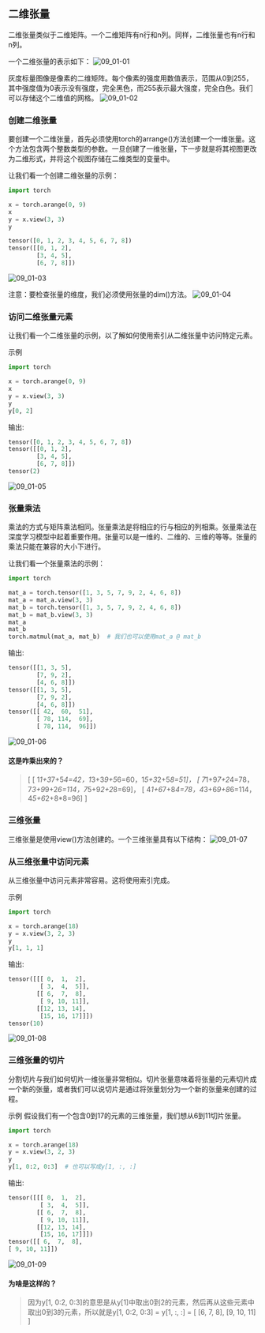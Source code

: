 ## 二维张量

二维张量类似于二维矩阵。一个二维矩阵有n行和n列。同样，二维张量也有n行和n列。

一个二维张量的表示如下：
![09_01-01](../../../image/编码/Python/PyTorch/09_01-01.png)

灰度标量图像是像素的二维矩阵。每个像素的强度用数值表示，范围从0到255，其中强度值为0表示没有强度，完全黑色，而255表示最大强度，完全白色。我们可以存储这个二维值的网格。
![09_01-02](../../../image/编码/Python/PyTorch/09_01-02.png)

### 创建二维张量

要创建一个二维张量，首先必须使用torch的arrange()方法创建一个一维张量。这个方法包含两个整数类型的参数。一旦创建了一维张量，下一步就是将其视图更改为二维形式，并将这个视图存储在二维类型的变量中。

让我们看一个创建二维张量的示例：
```python
import torch

x = torch.arange(0, 9)
x
y = x.view(3, 3)
y
```
```python
tensor([0, 1, 2, 3, 4, 5, 6, 7, 8])
tensor([[0, 1, 2],
        [3, 4, 5],
        [6, 7, 8]])
```
![09_01-03](../../../image/编码/Python/PyTorch/09_01-03.png)

注意：要检查张量的维度，我们必须使用张量的dim()方法。
![09_01-04](../../../image/编码/Python/PyTorch/09_01-04.png)

### 访问二维张量元素
让我们看一个二维张量的示例，以了解如何使用索引从二维张量中访问特定元素。

示例
```python
import torch

x = torch.arange(0, 9)
x
y = x.view(3, 3)
y
y[0, 2]
```
输出:
```python
tensor([0, 1, 2, 3, 4, 5, 6, 7, 8])
tensor([[0, 1, 2],
        [3, 4, 5],
        [6, 7, 8]])
tensor(2)
```
![09_01-05](../../../image/编码/Python/PyTorch/09_01-05.png)

### 张量乘法
乘法的方式与矩阵乘法相同。张量乘法是将相应的行与相应的列相乘。张量乘法在深度学习模型中起着重要作用。张量可以是一维的、二维的、三维的等等。张量的乘法只能在兼容的大小下进行。

让我们看一个张量乘法的示例：
```python
import torch

mat_a = torch.tensor([1, 3, 5, 7, 9, 2, 4, 6, 8])
mat_a = mat_a.view(3, 3)
mat_b = torch.tensor([1, 3, 5, 7, 9, 2, 4, 6, 8])
mat_b = mat_b.view(3, 3)
mat_a
mat_b
torch.matmul(mat_a, mat_b)  # 我们也可以使用mat_a @ mat_b
```

输出:
```python
tensor([[1, 3, 5],
        [7, 9, 2],
        [4, 6, 8]])
tensor([[1, 3, 5],
        [7, 9, 2],
        [4, 6, 8]])
tensor([[ 42,  60,  51],
        [ 78, 114,  69],
        [ 78, 114,  96]])
```
![09_01-06](../../../image/编码/Python/PyTorch/09_01-06.png)
#### 这是咋乘出来的？
> [ [ 1*1+3*7+5*4=42，1*3+3*9+5*6=60，1*5+3*2+5*8=51]，
> [ 7*1+9*7+2*4=78，7*3+9*9+2*6=114，7*5+9*2+2*8=69]，
> [ 4*1+6*7+8*4=78，4*3+6*9+8*6=114，4*5+6*2+8*8=96] ]

### 三维张量
三维张量是使用view()方法创建的。一个三维张量具有以下结构：
![09_01-07](../../../image/编码/Python/PyTorch/09_01-07.png)

### 从三维张量中访问元素
从三维张量中访问元素非常容易。这将使用索引完成。

示例
```python
import torch

x = torch.arange(18)
y = x.view(3, 2, 3)
y
y[1, 1, 1]
```
输出:
```python
tensor([[[ 0,  1,  2],
         [ 3,  4,  5]],
        [[ 6,  7,  8],
         [ 9, 10, 11]],
        [[12, 13, 14],
         [15, 16, 17]]])
tensor(10)
```
![09_01-08](../../../image/编码/Python/PyTorch/09_01-08.png)

### 三维张量的切片
分割切片与我们如何切片一维张量非常相似。切片张量意味着将张量的元素切片成一个新的张量，或者我们可以说切片是通过将张量划分为一个新的张量来创建的过程。

示例
假设我们有一个包含0到17的元素的三维张量，我们想从6到11切片张量。
```python
import torch

x = torch.arange(18)
y = x.view(3, 2, 3)
y
y[1, 0:2, 0:3]  # 也可以写成y[1, :, :]
```
输出:
```python
tensor([[[ 0,  1,  2],
         [ 3,  4,  5]],
        [[ 6,  7,  8],
         [ 9, 10, 11]],
        [[12, 13, 14],
         [15, 16, 17]]])
tensor([[ 6,  7,  8],
[ 9, 10, 11]])
```
![09_01-09](../../../image/编码/Python/PyTorch/09_01-09.png)

#### 为啥是这样的？
> 因为y[1, 0:2, 0:3]的意思是从y[1]中取出0到2的元素，然后再从这些元素中取出0到3的元素，所以就是y[1, 0:2, 0:3] = y[1, :, :] = [ [6, 7, 8], [9, 10, 11] ]
